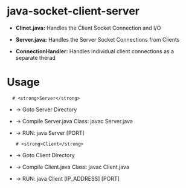 # java-socket-client-server

* <strong>Clinet.java:</strong> Handles the Client Socket Connection and I/O

* <strong>Server.java:</strong> Handles the Server Socket Connections from Clients

* <strong>ConnectionHandler:</strong> Handles individual client connections as a separate therad

# Usage

      # <strong>Server</strong>
* -> Goto Server Directory
* -> Compile Server.java Class: javac Server.java
* -> RUN: 
      java Server [PORT]
      

      # <strong>Client</strong>
* -> Goto Client Directory
* -> Compile Client.java Class: javac Client.java
* -> RUN: 
      java Client [IP_ADDRESS] [PORT]
      
      

